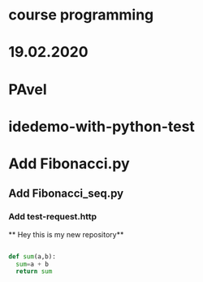 # course programming
# 19.02.2020
# PAvel
# idedemo-with-python-test
# Add Fibonacci.py
## Add Fibonacci_seq.py
### Add test-request.http
** Hey this is my new repository**

```python

def sum(a,b):
  sum=a + b
  return sum
  
```
